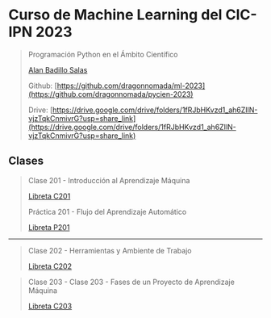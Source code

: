 # Curso de Machine Learning del CIC-IPN 2023

> Programación Python en el Ámbito Científico
>
> [Alan Badillo Salas](mailto:alan@nomadacode.com)
>
> Github: [https://github.com/dragonnomada/ml-2023](https://github.com/dragonnomada/pycien-2023)
>
> Drive: [https://drive.google.com/drive/folders/1fRJbHKvzd1_ah6ZIlN-vjzTqkCnmivrG?usp=share_link](https://drive.google.com/drive/folders/1fRJbHKvzd1_ah6ZIlN-vjzTqkCnmivrG?usp=share_link)

## Clases

> Clase 201 - Introducción al Aprendizaje Máquina
>
> [Libreta C201](https://colab.research.google.com/drive/1xuK5JC-CvV27e3oNUesJCV5AwVr1IL3y?usp=sharing)
>
> Práctica 201 - Flujo del Aprendizaje Automático
>
> [Libreta P201](https://colab.research.google.com/drive/1zoidOQkeSLmcQ5rXZX3JqATT_Gb_UcNS?usp=sharing)

---

> Clase 202 - Herramientas y Ambiente de Trabajo
> 
> [Libreta C202](https://colab.research.google.com/drive/1doow06IC6mK1Po0EQtQyd1_OetWtV3RD?usp=sharing)

> Clase 203 - Clase 203 - Fases de un Proyecto de Aprendizaje Máquina
>
> [Libreta C203](https://colab.research.google.com/drive/1baaXK6Y-iqLtgpOw1UJbszhLbkus8IVI?usp=sharing)
